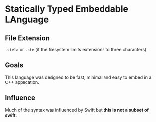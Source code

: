 # Statically Typed Embeddable LAnguage

## File Extension
`.stela` or `.ste` (if the filesystem limits extensions to three characters).

## Goals
This language was designed to be fast, minimal and easy to embed in a C++ application.

## Influence
Much of the syntax was influenced by Swift but **this is not a subset of swift**.
